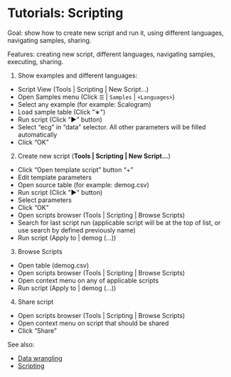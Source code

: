 <!-- TITLE: Tutorials: Scripting -->
<!-- SUBTITLE: -->

# Tutorials: Scripting

Goal: show how to create new script and run it, using different languages, navigating samples, sharing.

Features: creating new script, different languages, navigating samples, executing, sharing.

1. Show examples and different languages:

* Script View (Tools | Scripting | New Script...)
* Open Samples menu (Click `☰` | `Samples` | `<Languages>`)
* Select any example (for example: Scalogram)
* Load sample table (Click "∗")
* Run script (Click “▶” button)
* Select “ecg” in “data” selector. All other parameters will be filled automatically
* Click “OK”

2. Create new script (**Tools | Scripting | New Script...**)

* Click “Open template script” button “+”
* Edit template parameters
* Open source table (for example: demog.csv)
* Run script (Click "▶" button)
* Select parameters
* Click “OK”
* Open scripts browser (Tools | Scripting | Browse Scripts)
* Search for last script run (applicable script will be at the top of list, or use search by defined previously name)
* Run script (Apply to | demog (...))

3. Browse Scripts

* Open table (demog.csv)
* Open scripts browser (Tools | Scripting | Browse Scripts)
* Open context menu on any of applicable scripts
* Run script (Apply to | demog (...))

4. Share script

* Open scripts browser (Tools | Scripting | Browse Scripts)
* Open context menu on script that should be shared
* Click “Share”

See also:

* [Data wrangling](../../transform/transform.md)
* [Scripting](../../compute/scripting/scripting.mdx)
